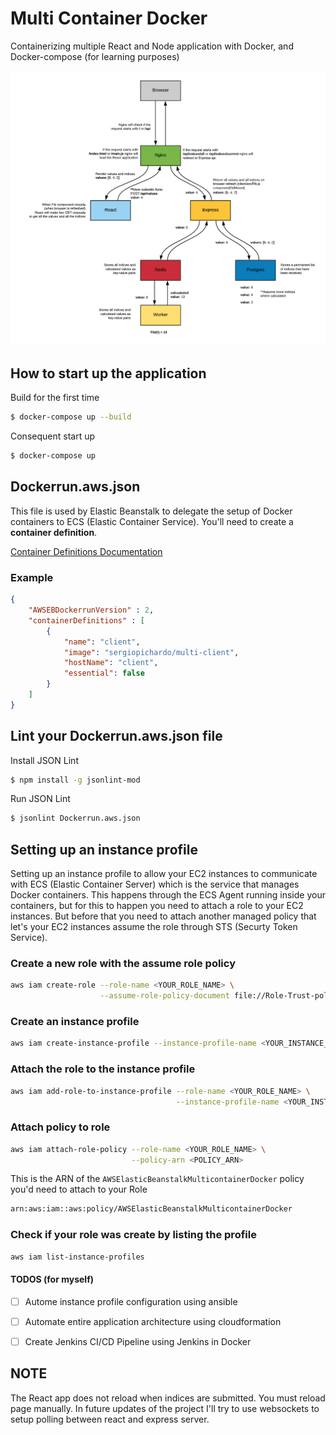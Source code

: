 # Multi Container Docker 
Containerizing multiple React and Node application with Docker, and Docker-compose (for learning purposes)

![alt Project Architecture](https://github.com/sergiopichardo/multi-container-docker/blob/master/diagrams/app-architecture.png)



## How to start up the application 

Build for the first time
```sh
$ docker-compose up --build
```

Consequent start up
```sh
$ docker-compose up
```

## Dockerrun.aws.json
This file is used by Elastic Beanstalk to delegate the setup of Docker containers to 
ECS (Elastic Container Service). You'll need to create a **container definition**. 

[Container Definitions Documentation](https://docs.aws.amazon.com/AmazonECS/latest/developerguide/task_definition_parameters.html)


### Example
```json
{
    "AWSEBDockerrunVersion" : 2, 
    "containerDefinitions" : [
        {
            "name": "client", 
            "image": "sergiopichardo/multi-client",
            "hostName": "client",
            "essential": false
        }
    ]  
}
```

## Lint your Dockerrun.aws.json file 
Install JSON Lint
```sh
$ npm install -g jsonlint-mod 
```

Run JSON Lint
```sh
$ jsonlint Dockerrun.aws.json
```


## Setting up an instance profile 
Setting up an instance profile to allow your EC2 instances to communicate 
with ECS (Elastic Container Server) which is the service that manages Docker containers.
This happens through the ECS Agent running inside your containers, but for this to 
happen you need to attach a role to your EC2 instances. But before that you need to attach
another managed policy that let's your EC2 instances assume the role through STS (Securty Token Service). 

### Create a new role with the assume role policy
```sh
aws iam create-role --role-name <YOUR_ROLE_NAME> \
                    --assume-role-policy-document file://Role-Trust-policy.json
```

### Create an instance profile
```sh
aws iam create-instance-profile --instance-profile-name <YOUR_INSTANCE_PROFILE_NAME>
```

### Attach the role to the instance profile
```sh
aws iam add-role-to-instance-profile --role-name <YOUR_ROLE_NAME> \
                                     --instance-profile-name <YOUR_INSTANCE_PROFILE_NAME>
```

### Attach policy to role 
```sh
aws iam attach-role-policy --role-name <YOUR_ROLE_NAME> \
                           --policy-arn <POLICY_ARN>
```

This is the ARN of the `AWSElasticBeanstalkMulticontainerDocker` policy you'd need to attach to your Role 
```sh
arn:aws:iam::aws:policy/AWSElasticBeanstalkMulticontainerDocker
```


### Check if your role was create by listing the profile
```sh
aws iam list-instance-profiles 
```

#### TODOS (for myself)
- [ ] Autome instance profile configuration using ansible
- [ ] Automate entire application architecture using cloudformation
- [ ] Create Jenkins CI/CD Pipeline using Jenkins in Docker 





## NOTE
The React app does not reload when indices are submitted. You must reload page manually. 
In future updates of the project I'll try to use websockets to setup polling between react and express server.  



